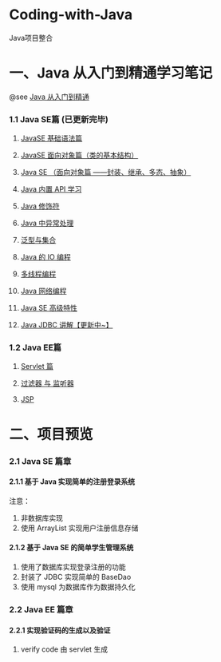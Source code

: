 # Coding-with-Java  

Java项目整合 

# 一、Java 从入门到精通学习笔记  
@see [Java 从入门到精通](https://www.yuque.com/u300253/learnjava)

### 1.1 Java SE篇 (已更新完毕)
1. [JavaSE 基础语法篇](https://www.yuque.com/u300253/learnjava/java_se_01)

2. [JavaSE 面向对象篇（类的基本结构）](https://www.yuque.com/u300253/learnjava/java_se_02)

3. [Java SE （面向对象篇 ——封装、继承、多态、抽象）](https://www.yuque.com/u300253/learnjava/java_se_03)

4. [Java 内置 API 学习](https://www.yuque.com/u300253/learnjava/java_se_04)

5. [Java 修饰符](https://www.yuque.com/u300253/learnjava/java_se_05)

6. [Java 中异常处理](https://www.yuque.com/u300253/learnjava/java_se_06)

7. [泛型与集合](https://www.yuque.com/u300253/learnjava/java_se_07)

8. [Java 的 IO 编程](https://www.yuque.com/u300253/learnjava/java_se_08)

9. [多线程编程](https://www.yuque.com/u300253/learnjava/java_se_09)

10. [Java 网络编程](https://www.yuque.com/u300253/learnjava/java_se_10)

11. [Java SE 高级特性](https://www.yuque.com/u300253/learnjava/java_se_11)

12. [Java JDBC 讲解【更新中~】]()  

### 1.2 Java EE篇
1. [Servlet 篇](https://www.yuque.com/u300253/learnjava/java_ee_01)  

2. [过滤器 与 监听器](https://www.yuque.com/u300253/learnjava/java_ee_02) 

3. [JSP ](https://www.yuque.com/u300253/learnjava/java_ee_03)  

# 二、项目预览   
### 2.1 Java SE 篇章
#### 2.1.1 基于 Java 实现简单的注册登录系统   
注意：   
1. 非数据库实现  
2. 使用 ArrayList 实现用户注册信息存储  

#### 2.1.2 基于 Java SE 的简单学生管理系统
1. 使用了数据库实现登录注册的功能 
2. 封装了 JDBC 实现简单的 BaseDao  
3. 使用 mysql 为数据库作为数据持久化

### 2.2 Java EE 篇章
#### 2.2.1 实现验证码的生成以及验证  
1. verify code 由 servlet 生成  